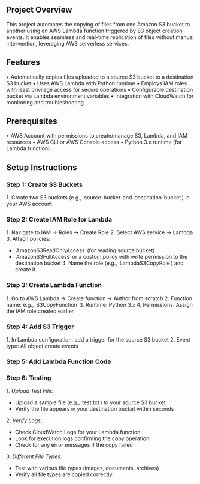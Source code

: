 ## Project Overview

This project automates the copying of files from one Amazon S3 bucket to another using an AWS Lambda function triggered by S3 object creation events. It enables seamless and real-time replication of files without manual intervention, leveraging AWS serverless services.

## Features

•⁠  ⁠Automatically copies files uploaded to a source S3 bucket to a destination S3 bucket
•⁠  ⁠Uses AWS Lambda with Python runtime
•⁠  ⁠Employs IAM roles with least privilege access for secure operations
•⁠  ⁠Configurable destination bucket via Lambda environment variables
•⁠  ⁠Integration with CloudWatch for monitoring and troubleshooting

## Prerequisites

•⁠  ⁠AWS Account with permissions to create/manage S3, Lambda, and IAM resources
•⁠  ⁠AWS CLI or AWS Console access
•⁠  ⁠Python 3.x runtime (for Lambda function)

## Setup Instructions

### Step 1: Create S3 Buckets

1.⁠ ⁠Create two S3 buckets (e.g., ⁠ source-bucket ⁠ and ⁠ destination-bucket ⁠) in your AWS account.

### Step 2: Create IAM Role for Lambda

1.⁠ ⁠Navigate to IAM → Roles → Create Role
2.⁠ ⁠Select AWS service → Lambda
3.⁠ ⁠Attach policies:
   - ⁠ AmazonS3ReadOnlyAccess ⁠ (for reading source bucket)
   - ⁠ AmazonS3FullAccess ⁠ or a custom policy with write permission to the destination bucket
4.⁠ ⁠Name the role (e.g., ⁠ LambdaS3CopyRole ⁠) and create it.

### Step 3: Create Lambda Function

1.⁠ ⁠Go to AWS Lambda → Create function → Author from scratch
2.⁠ ⁠Function name: e.g., ⁠ S3CopyFunction ⁠
3.⁠ ⁠Runtime: Python 3.x
4.⁠ ⁠Permissions: Assign the IAM role created earlier

### Step 4: Add S3 Trigger

1.⁠ ⁠In Lambda configuration, add a trigger for the source S3 bucket
2.⁠ ⁠Event type: All object create events

### Step 5: Add Lambda Function Code

### Step 6: Testing

1.⁠ ⁠*Upload Test File*:
   - Upload a sample file (e.g., ⁠ test.txt ⁠) to your source S3 bucket
   - Verify the file appears in your destination bucket within seconds

2.⁠ ⁠*Verify Logs*:
   - Check CloudWatch Logs for your Lambda function
   - Look for execution logs confirming the copy operation
   - Check for any error messages if the copy failed

3.⁠ ⁠*Different File Types*:
   - Test with various file types (images, documents, archives)
   - Verify all file types are copied correctly
